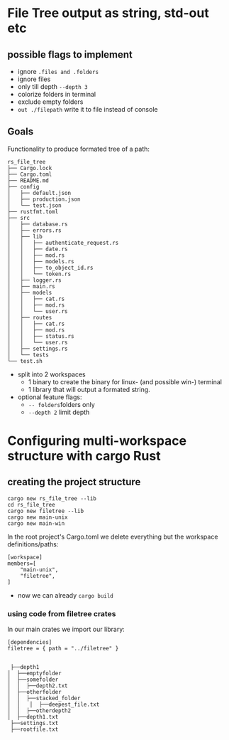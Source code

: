 # File Tree output as string, std-out etc

## possible flags to implement
- ignore `.files and .folders`
- ignore files
- only till depth `--depth 3`
- colorize folders in terminal
- exclude empty folders
- `out ./filepath` write it to file instead of console

## Goals
Functionality to produce formated tree of a path:
```
rs_file_tree
├── Cargo.lock
├── Cargo.toml
├── README.md
├── config
│   ├── default.json
│   ├── production.json
│   └── test.json
├── rustfmt.toml
├── src
│   ├── database.rs
│   ├── errors.rs
│   ├── lib
│   │   ├── authenticate_request.rs
│   │   ├── date.rs
│   │   ├── mod.rs
│   │   ├── models.rs
│   │   ├── to_object_id.rs
│   │   └── token.rs
│   ├── logger.rs
│   ├── main.rs
│   ├── models
│   │   ├── cat.rs
│   │   ├── mod.rs
│   │   └── user.rs
│   ├── routes
│   │   ├── cat.rs
│   │   ├── mod.rs
│   │   ├── status.rs
│   │   └── user.rs
│   ├── settings.rs
│   └── tests
└── test.sh
```

- split into 2 workspaces 
    - 1 binary to create the binary for linux- (and possible win-) terminal
    - 1 library that will output a formated string.
- optional feature flags:
    - `-- folders`folders only
    - `--depth 2` limit depth


# Configuring multi-workspace structure with cargo Rust
## creating the project structure
```
cargo new rs_file_tree --lib
cd rs_file_tree
cargo new filetree --lib
cargo new main-unix
cargo new main-win
```
In the root project's Cargo.toml we delete everything but the workspace definitions/paths:
```
[workspace]
members=[
    "main-unix",
    "filetree",
]
```
- now we can already `cargo build`
### using code from filetree crates
In our main crates we import our library:
```
[dependencies]
filetree = { path = "../filetree" }
```


```

 ├──depth1
│  ├──emptyfolder
│  ├──somefolder
│  │  ├──depth2.txt
│  ├──otherfolder
│  │  ├──stacked_folder
│  │   │  ├──deepest_file.txt
│  │  ├──otherdepth2
│  ├──depth1.txt
 ├──settings.txt
 ├──rootfile.txt
```